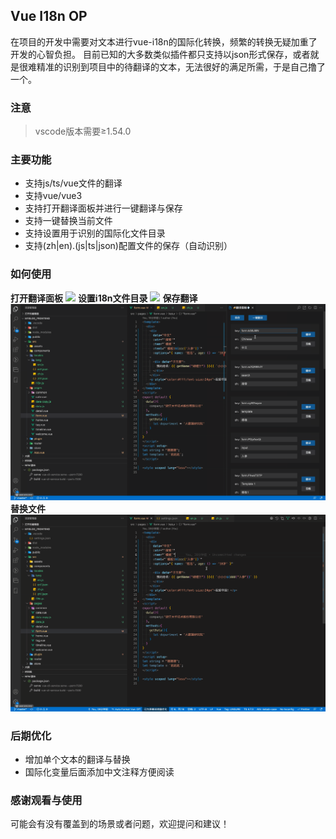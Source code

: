 ## Vue I18n OP
在项目的开发中需要对文本进行vue-i18n的国际化转换，频繁的转换无疑加重了开发的心智负担。
目前已知的大多数类似插件都只支持以json形式保存，或者就是很难精准的识别到项目中的待翻译的文本，无法很好的满足所需，于是自己撸了一个。
### 注意
> vscode版本需要≥1.54.0

### 主要功能
* 支持js/ts/vue文件的翻译
* 支持vue/vue3
* 支持打开翻译面板并进行一键翻译与保存
* 支持一键替换当前文件
* 支持设置用于识别的国际化文件目录
* 支持(zh|en).(js|ts|json)配置文件的保存（自动识别）
### 如何使用
  **打开翻译面板**
![](assets/open1.gif)
  **设置i18n文件目录**
![](assets/set.gif)
  **保存翻译**
![](assets/save.gif)
  **替换文件**
![](assets/replace.gif)

### 后期优化
* 增加单个文本的翻译与替换
* 国际化变量后面添加中文注释方便阅读

### 感谢观看与使用
可能会有没有覆盖到的场景或者问题，欢迎提问和建议！